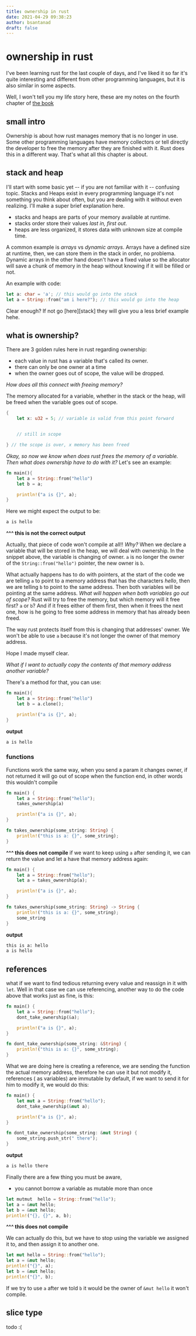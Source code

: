 ```yaml
---
title: ownership in rust
date: 2021-04-29 09:38:23
author: bsantanad
draft: false
---
```


# ownership in rust

I've been learning rust for the last couple of days, and I've liked it so far
it's quite interesting and different from other programming languages,
but it is also similar in some aspects.

Well, I won't tell you my life story here, these are my notes on the fourth
chapter of [the book][book]

## small intro

Ownership is about how rust manages memory that is no longer in use. Some other
programming languages have memory collectors or tell directly the developer
to free the memory after they are finished with it. Rust does this in a
different way. That's what all this chapter is about.

## stack and heap

I'll start with some basic yet -- if you are not familiar with it --
confusing topic. Stacks and Heaps exist in every programming language
it's not something you think about often, but you are dealing with it
without even realizing. I'll make a super brief explanation here.

* stacks and heaps are parts of your memory available at runtime.
* stacks order store their values _last in, first out_.
* heaps are less organized, it stores data with unknown size at compile
time.

A common example is _arrays_ vs _dynamic arrays_. Arrays have a defined
size at runtime, then, we can store them in the stack in order, no problema.
Dynamic arrays in the other hand doesn't have a fixed value so the allocator
will save a chunk of memory in the heap without knowing if it will be filled
or not.

An example with code:
```rust
let a: char = 'a'; // this would go into the stack
let a = String::from("am i here?"); // this would go into the heap
```

Clear enough? If not go [here][stack] they will give you a less brief example
hehe.

## what is ownership?

There are 3 golden rules here in rust regarding ownership:

* each value in rust has a variable that's called its owner.
* there can only be one owner at a time
* when the owner goes out of scope, the value will be dropped.

_How does all this connect with freeing memory?_

The memory allocated for a variable, whether in the stack or the heap, will
be freed when the variable goes out of scope.

```rust
{
    let x: u32 = 5; // variable is valid from this point forward


    // still in scope

} // the scope is over, x memory has been freed
```

_Okay, so now we know when does rust frees the memory of a variable. Then what
does ownership have to do with it?_ Let's see an example:

```rust
fn main(){
    let a = String::from("hello")
    let b = a;

    println!("a is {}", a);
}
```
Here we might expect the output to be:
```bash
a is hello
```
**^^^ this is not the correct output**

Actually, that piece of code won't compile at all!! _Why?_ When we declare a
variable that will be stored in the heap, we will deal with ownership. In the
snippet above, the variable is changing of owner. `a` is no longer the owner
of the `String::from("hello")` pointer, the new owner is `b`.

What actually happens has to do with pointers, at the start of the code we
are telling `a` to point to a memory address that has the characters
_hello_, then we are telling `b` to point to the same address. Then both
variables will be pointing at the same address. _What will happen
when both variables go out of scope?_ Rust will try to free the memory, but
which memory will it free first? `a` or `b`? And if it frees either of them
first, then when it frees the next one, how is he going to free some address
in memory that has already been freed.

The way rust protects itself from this is changing that addresses' owner.
We won't be able to use `a` because it's not longer the owner of that memory
address.

Hope I made myself clear.

_What if I want to actually copy the contents of that memory address
another variable?_

There's a method for that, you can use:
```rust
fn main(){
    let a = String::from("hello")
    let b = a.clone();

    println!("a is {}", a);
}
```
**output**
```bash
a is hello
```

### functions

Functions work the same way, when you send a param it changes owner, if not
returned it will go out of scope when the function end, in other words
this wouldn't compile
```rust
fn main() {
    let a = String::from("hello");
    takes_ownership(a)

    println!("a is {}", a);
}

fn takes_ownership(some_string: String) {
    println!("this is a: {}", some_string);
}
```
**^^^ this does not compile**
if we want to keep using `a` after sending it, we can return the value and let
a have that memory address again:
```rust
fn main() {
    let a = String::from("hello");
    let a = takes_ownership(a);

    println!("a is {}", a);
}

fn takes_ownership(some_string: String) -> String {
    println!("this is a: {}", some_string);
    some_string
}
```
**output**
```bash
this is a: hello
a is hello
```
## references

what if we want to find tedious returning every value and reassign in it with
`let`. Well in that case we can use referencing, another way to do the code
above that works just as fine, is this:
```rust
fn main() {
    let a = String::from("hello");
    dont_take_ownership(&a);

    println!("a is {}", a);
}

fn dont_take_ownership(some_string: &String) {
    println!("this is a: {}", some_string);
}
```
What we are doing here is creating a reference, we are sending the function the
actual memory address, therefore he can use it but not modify it, references (
as variables) are immutable by default, if we want to send it for him to
modify it, we would do this:
```rust
fn main() {
    let mut a = String::from("hello");
    dont_take_ownership(&mut a);

    println!("a is {}", a);
}

fn dont_take_ownership(some_string: &mut String) {
    some_string.push_str(" there");
}
```
**output**
```bash
a is hello there
```
Finally there are a few thing you must be aware,
* you cannot borrow a variable as mutable more than once
```rust
let mutmut  hello = String::from("hello");
let a = &mut hello;
let b = &mut hello;
println!("{}, {}", a, b);
```
**^^^ this does not compile**

We can actually do this, but we have to stop using the variable
we assigned it to, and then assign it to another one.
```rust
let mut hello = String::from("hello");
let a = &mut hello;
println!("{}", a);
let b = &mut hello;
println!("{}", b);
```
If we try to use `a` after  we told `b` it would be the owner of `&mut hello`
it won't compile.

## slice type

todo :(

[book]: https://doc.rust-lang.org/book/ch04-00-understanding-ownership.html
